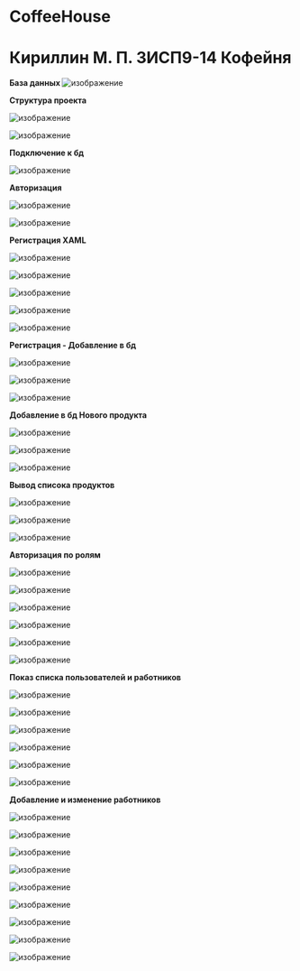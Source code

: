 # CoffeeHouse

<h1>Кириллин М. П. 3ИСП9-14 Кофейня</h1>

<b> База данных </b>
![изображение](https://user-images.githubusercontent.com/114149936/218968254-3baddec8-ff22-429d-9162-c0220e883c64.png)




<b> Структура проекта </b>


![изображение](https://user-images.githubusercontent.com/114149936/218969245-c6118660-b438-44b3-8a9a-de7ea45c929f.png)


![изображение](https://user-images.githubusercontent.com/114149936/218969308-c8c78c73-a83c-4328-a78c-0f1cbe94b9fa.png)





<b> Подключение к бд</b>


![изображение](https://user-images.githubusercontent.com/114149936/218969598-1f7a2a49-a1b9-4f72-a5f5-1f3f09599ee0.png)





<b> Авторизация </b>


![изображение](https://user-images.githubusercontent.com/114149936/218969778-1325870c-3fca-4dd1-9eb1-b439816192aa.png)


![изображение](https://user-images.githubusercontent.com/114149936/218969840-86adadde-9dcb-46fd-b25f-9a9183ae4488.png)





<b> Регистрация XAML </b>


![изображение](https://user-images.githubusercontent.com/114149936/218970113-99244513-b599-4239-9394-5681cb59292f.png)


![изображение](https://user-images.githubusercontent.com/114149936/218970125-469a7ce6-8a72-4e94-9f8a-b092946d9971.png)


![изображение](https://user-images.githubusercontent.com/114149936/218970139-d77495d5-60d1-4770-9bed-01d13f40283e.png)


![изображение](https://user-images.githubusercontent.com/114149936/218970149-3bc58daa-fe7d-4c00-acf9-0d1354ae06c0.png)


![изображение](https://user-images.githubusercontent.com/114149936/218970156-6b5e56e3-d2da-49c9-bc17-616e65435477.png)





<b> Регистрация - Добавление в бд </b>


![изображение](https://user-images.githubusercontent.com/114149936/218970522-1e0b5dd6-d4aa-4331-9d6a-5c21e7dd5482.png)


![изображение](https://user-images.githubusercontent.com/114149936/218974112-dadc3f13-0049-49ce-97e4-d82821709b3f.png)


![изображение](https://user-images.githubusercontent.com/114149936/218975170-3205981d-f9ce-4633-bcd2-15f3ae905ba6.png)




<b> Добавление в бд Нового продукта </b>


![изображение](https://user-images.githubusercontent.com/114149936/219850144-30549cc3-07cc-404e-91af-cfb4f4fe8495.png)


![изображение](https://user-images.githubusercontent.com/114149936/219850156-e0cafe70-7e2c-4794-b9e4-4961d7738e4d.png)


![изображение](https://user-images.githubusercontent.com/114149936/219850191-1540bba6-10c2-4439-a0a8-a16d3f69caaf.png)







<b> Вывод списока продуктов </b>


![изображение](https://user-images.githubusercontent.com/114149936/220126137-6dcfd0ac-44a8-4619-90d2-d0c64e5c9f40.png)


![изображение](https://user-images.githubusercontent.com/114149936/220126225-4641c5f3-da8a-49e2-80d2-d02288c0027c.png)


![изображение](https://user-images.githubusercontent.com/114149936/220126308-4e962c59-2730-43c1-98d7-735034dfc9cb.png)







<b> Авторизация по ролям </b>



![изображение](https://user-images.githubusercontent.com/114149936/230563674-36ac8c42-eaf1-4ae4-8c40-34773727ddef.png)



![изображение](https://user-images.githubusercontent.com/114149936/230563755-70632f86-c05f-4caf-a56b-086e25c182a3.png)



![изображение](https://user-images.githubusercontent.com/114149936/230563809-c4069e0a-4e22-4ede-9eb8-542f75a5214c.png)



![изображение](https://user-images.githubusercontent.com/114149936/230563870-630a2c36-6c9f-4c2e-8c56-24f6fca66049.png)



![изображение](https://user-images.githubusercontent.com/114149936/230563938-f411b4b1-7688-43ec-86b4-7398357787fe.png)



![изображение](https://user-images.githubusercontent.com/114149936/230564003-70cca367-2983-4899-b665-d22937970c82.png)




<b> Показ списка пользователей и работников</b>



![изображение](https://user-images.githubusercontent.com/114149936/231679493-abf5ecb4-c1f9-4aa1-9dac-df6a1d9c6113.png)



![изображение](https://user-images.githubusercontent.com/114149936/231679407-660c86c8-ad39-4d0a-a41b-d3eee988c3c1.png)



![изображение](https://user-images.githubusercontent.com/114149936/231679707-5f9ceb0e-53f6-4029-a88a-69b8a6993457.png)



![изображение](https://user-images.githubusercontent.com/114149936/231679759-bcac14ac-8088-4153-9d43-b32a20d2e61f.png)



![изображение](https://user-images.githubusercontent.com/114149936/231679865-fdcd54a1-ab71-470f-a61f-7a36f1ee4462.png)



![изображение](https://user-images.githubusercontent.com/114149936/231679918-3c2e0fb6-cba3-4750-bd59-f72c9cd14ca5.png)



<b> Добавление и изменение работников</b>



![изображение](https://user-images.githubusercontent.com/114149936/231763564-962431ed-d106-42fa-8e3d-8bcdd9b1a28f.png)



![изображение](https://user-images.githubusercontent.com/114149936/231764064-e45a2b70-a525-4ec4-aeba-3235783cafdb.png)



![изображение](https://user-images.githubusercontent.com/114149936/231764527-3a73c652-a16f-46b7-b0dd-8c6f16ce48d6.png)



![изображение](https://user-images.githubusercontent.com/114149936/231764692-8fc2aa37-691d-4a1d-bec9-b7ca00d4d657.png)



![изображение](https://user-images.githubusercontent.com/114149936/231764788-34c53f7c-0c80-4e01-955f-f304768743fb.png)



![изображение](https://user-images.githubusercontent.com/114149936/231764906-982eda87-5a57-452e-b6be-52d80644fc33.png)



![изображение](https://user-images.githubusercontent.com/114149936/231765139-288aed1c-167a-41ba-ab82-a915061eefa1.png)



![изображение](https://user-images.githubusercontent.com/114149936/231765245-0788127e-9701-4110-9d6b-542a49358513.png)



![изображение](https://user-images.githubusercontent.com/114149936/231765305-ec80963f-353b-493a-997e-d34f1a6e9447.png)

